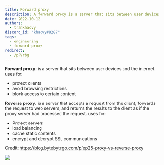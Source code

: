 ```yaml
---
title: Forward proxy
description: A forward proxy is a server that sits between user devices and the internet.
date: 2022-10-12
authors:
  - trankhacvy
discord_id: "khacvy#8287"
tags:
  - engineering
  - forward-proxy
redirect:
  - /pFVrbg
---
```


**Forward proxy**: is a server that sits between user devices and the internet.
uses for:

- protect clients
- avoid browsing restrictions
- block access to certain content

**Reverse proxy:** is a server that accepts a request from the client, forwards the request to web servers, and returns the results to the client as if the proxy server had processed the request.
uses for:

- Protect servers
- load balancing
- cache static contents
- encrypt and decrypt SSL communications

Credit: https://blog.bytebytego.com/p/ep25-proxy-vs-reverse-proxy

![](assets/202210122014---forward-proxy_pasted-image-20221012202942.webp)
